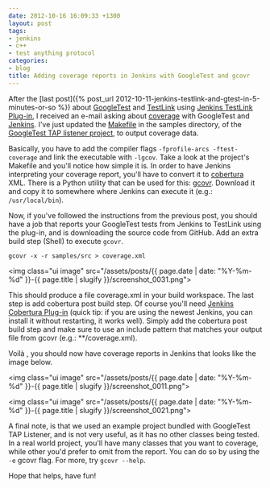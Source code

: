 ```yaml
---
date: 2012-10-16 16:09:33 +1300
layout: post
tags:
- jenkins
- c++
- test anything protocol
categories:
- blog
title: Adding coverage reports in Jenkins with GoogleTest and gcovr
---
```


After the [last post]({% post_url 2012-10-11-jenkins-testlink-and-gtest-in-5-minutes-or-so %}) about
[GoogleTest](http://code.google.com/p/googletest/) and [TestLink](http://www.teamst.org) using
[Jenkins TestLink Plug-in](https://wiki.jenkins-ci.org/display/JENKINS/TestLink+Plugin), I received an e-mail
asking about [coverage](http://en.wikipedia.org/wiki/Code_coverage) with GoogleTest and
[Jenkins](http://www.jenkins-ci.org). I've just updated the
[Makefile](https://github.com/kinow/gtest-tap-listener/blob/master/samples/Makefile) in the samples
directory, of the [GoogleTest TAP listener project](https://github.com/kinow/gtest-tap-listener),
to output coverage data.

Basically, you have to add the compiler flags `-fprofile-arcs -ftest-coverage` and link the executable with
`-lgcov`. Take a look at the project's Makefile and you'll notice how simple it is. In order to have Jenkins
interpreting your coverage report, you'll have to convert it to [cobertura](http://cobertura.sourceforge.net)
XML. There is a Python utility that can be used for this: [gcovr](https://software.sandia.gov/trac/fast/wiki/gcovr).
Download it and copy it to somewhere where Jenkins can execute it (e.g.: `/usr/local/bin`).

Now, if you've followed the instructions from the previous post, you should have a job that reports your GoogleTest
tests from Jenkins to TestLink using the plug-in, and is downloading the source code from GitHub. Add an extra build
step (Shell) to execute `gcovr`.

<!--more-->

```shell
gcovr -x -r samples/src > coverage.xml
```

<img class="ui image" src="/assets/posts/{{ page.date | date: "%Y-%m-%d" }}-{{ page.title | slugify }}/screenshot_0031.png">

This should produce a file coverage.xml in your build workspace. The last step is add cobertura post build step.
Of course you'll need [Jenkins Cobertura Plug-in](https://wiki.jenkins-ci.org/display/JENKINS/Cobertura+Plugin)
(quick tip: if you are using the newest Jenkins, you can install it without restarting, it works well).
Simply add the cobertura post build step and make sure to use an include pattern that matches your output file from
gcovr (e.g.: **/coverage.xml).

Voil&agrave; , you should now have coverage reports in Jenkins that looks like the image below.

<img class="ui image" src="/assets/posts/{{ page.date | date: "%Y-%m-%d" }}-{{ page.title | slugify }}/screenshot_0011.png">

<img class="ui image" src="/assets/posts/{{ page.date | date: "%Y-%m-%d" }}-{{ page.title | slugify }}/screenshot_0021.png">

A final note, is that we used an example project bundled with GoogleTest TAP Listener, and is not very useful,
as it has no other classes being tested. In a real world project, you'll have many classes that you want to coverage,
while other you'd prefer to omit from the report. You can do so by using the `-e` gcovr flag. For more, try
`gcovr --help`.

Hope that helps, have fun!
